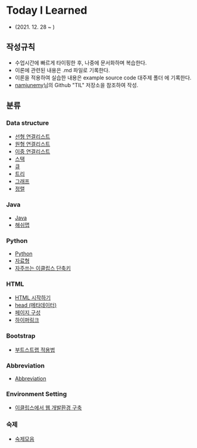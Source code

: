# Today I Learned
- (2021. 12. 28 ~ )
## 작성규칙
- 수업시간에 빠르게 타이핑한 후, 나중에 문서화하며 복습한다.
- 이론에 관련된 내용은 .md 파일로 기록한다.
- 이론을 적용하여 실습한 내용은 example source code 대주제 폴더 에 기록한다.
- [namjunemy](https://github.com/namjunemy)님의 Github "TIL" 저장소을 참조하여 작성.
## 분류
### Data structure
- [선형 연결리스트](https://github.com/97Fekim/TIL/blob/master/Data%20Structure/1.%20Linked%20list.md)
- [원형 연결리스트](https://github.com/97Fekim/TIL/blob/master/Data%20Structure/2.%20Circular%20linked%20list.md)
- [이중 연결리스트](https://github.com/97Fekim/TIL/blob/master/Data%20Structure/3.%20Doubly%20linked%20list.md)
- [스택](https://github.com/97Fekim/TIL/blob/master/Data%20Structure/4.%20Stack.md)
- [큐](https://github.com/97Fekim/TIL/blob/master/Data%20Structure/5.%20Queue.md)
- [트리](https://github.com/97Fekim/TIL/blob/master/Data%20Structure/6.%20Tree.md)
- [그래프](https://github.com/97Fekim/TIL/blob/master/Data%20Structure/7.%20Gragh.md)
- [정렬](https://github.com/97Fekim/TIL/blob/master/Data%20Structure/8.%20Sort.md)
### Java
- [Java](https://github.com/97Fekim/Java_basic)
- [해쉬맵]()
### Python
- [Python](https://github.com/97Fekim/TIL/tree/master/Python)
- [자료형](https://github.com/97Fekim/TIL/blob/master/Python/004.%20Data%20type.md)
- [자주쓰는 이클립스 단축키](https://github.com/97Fekim/TIL/blob/master/Java/%EB%8B%A8%EC%B6%95%ED%82%A4.md)
### HTML
- [HTML 시작하기](https://github.com/97Fekim/TIL/blob/master/HTML/Start%20HTML.md)
- [head (메타데이터)](https://github.com/97Fekim/TIL/blob/master/HTML/Head.md)
- [페이지 구성](https://github.com/97Fekim/TIL/blob/master/HTML/Text%20Fundamentals.md)
- [하이퍼링크](https://github.com/97Fekim/TIL/blob/master/HTML/Hyperlink.md)
### Bootstrap
- [부트스트랩 적용법](https://github.com/97Fekim/TIL/blob/master/Bootstrap/fundamental.md)
### Abbreviation
- [Abbreviation](https://github.com/97Fekim/TIL/blob/master/Abbreviation/001.%20Abbreviation.md)
### Environment Setting
- [이클립스에서 웹 개발환경 구축](https://github.com/97Fekim/TIL/blob/master/Java/%EC%9D%B4%ED%81%B4%EB%A6%BD%EC%8A%A4%EC%97%90%EC%84%9C%20%EC%9B%B9%EA%B0%9C%EB%B0%9C%20%ED%99%98%EA%B2%BD%20%EA%B5%AC%EC%B6%95.md)
### 숙제
- [숙제모음](https://github.com/97Fekim/TIL/tree/master/Green%20homework)
